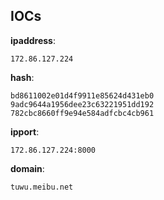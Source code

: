 
## IOCs

__ipaddress__:

```text
172.86.127.224
```
__hash__:

```text
bd8611002e01d4f9911e85624d431eb0
9adc9644a1956dee23c63221951dd192
782cbc8660ff9e94e584adfcbc4cb961
```
__ipport__:

```text
172.86.127.224:8000
```
__domain__:

```text
tuwu.meibu.net
```